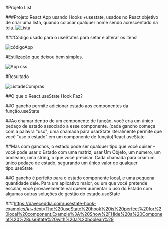 #Projeto List

###Projeto React App usando Hooks +usestate, usados no React objetivo de criar uma lista, quando colocar qualquer nome sendo acrescentado na tela.
![Lista](https://user-images.githubusercontent.com/74366113/114571846-5789de00-9c4d-11eb-999c-9ab1b9d28d4f.png)


###Código usado para o useStates para setar e alterar os itens!

![códigoApp](https://user-images.githubusercontent.com/74366113/114573237-94a2a000-9c4e-11eb-881d-40a27c643a99.png)

#Estilização que deixou bem simples.

![App css](https://user-images.githubusercontent.com/74366113/114573494-cca9e300-9c4e-11eb-8af2-dcec5b0cbdf7.png)

#Resultado

![ListadeCompras](https://user-images.githubusercontent.com/74366113/114578688-81de9a00-9c53-11eb-9052-6a841cd31d35.png)

##O que o React.useState Hook Faz?

##O gancho permite adicionar estado aos componentes da função.useState

##Ao chamar dentro de um componente de função, você cria um único pedaço de estado associado a esse componente. (cada gancho começa com a palavra "uso"; uma chamada para usarState literalmente permite que você "use o estado" em um componente de função)React.useState

##Mas com ganchos, o estado pode ser qualquer tipo que você quiser – você pode usar o Estado com uma matriz, usar Um Objeto, um número, um booleano, uma string, o que você precisar. Cada chamada para criar um único pedaço de estado, segurando um único valor de qualquer tipo.useState

##O gancho é perfeito para o estado componente local, e uma pequena quantidade dele. Para um aplicativo maior, ou um que você pretende escalar, você provavelmente vai querer aumentar o uso do Estado com algumas outras soluções de gestão do estado.useState

###https://daveceddia.com/usestate-hook-examples/#:~:text=The%20useState%20hook%20is%20perfect%20for%20local%20component,Example%3A%20Show%2FHide%20a%20Component%20%28useState%20with%20a%20boolean%29






